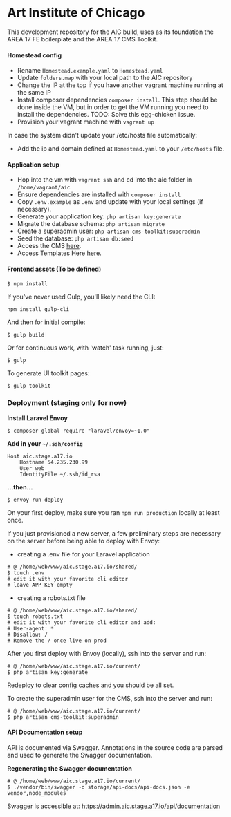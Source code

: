 # Art Institute of Chicago

This development repository for the AIC build, uses as its foundation the AREA 17 FE boilerplate and the AREA 17 CMS Toolkit.

#### Homestead config

- Rename `Homestead.example.yaml` to `Homestead.yaml`
- Update `folders.map` with your local path to the AIC repository
- Change the IP at the top if you have another vagrant machine running at the same IP
- Install composer dependencies `composer install`. This step should be done inside the VM, but in order to get the VM running you need to install the dependencies. TODO: Solve this egg-chicken issue.
- Provision your vagrant machine with `vagrant up`

In case the system didn't update your /etc/hosts file automatically:

- Add the ip and domain defined at `Homestead.yaml` to your `/etc/hosts` file.


#### Application setup

- Hop into the vm with `vagrant ssh` and cd into the aic folder in `/home/vagrant/aic`
- Ensure dependencies are installed with `composer install`
- Copy `.env.example` as `.env` and update with your local settings (if necessary).
- Generate your application key: `php artisan key:generate`
- Migrate the database schema: `php artisan migrate`
- Create a superadmin user: `php artisan cms-toolkit:superadmin`
- Seed the database: `php artisan db:seed`
- Access the CMS [here](http://admin.aic.dev.a17.io/login).
- Access Templates Here [here](http://admin.aic.dev.a17.io/templates/home).

#### Frontend assets (To be defined)

```
$ npm install
```

If you've never used Gulp, you'll likely need the CLI:

```
npm install gulp-cli
```

And then for initial compile:

```
$ gulp build
```

Or for continuous work, with 'watch' task running, just:

```
$ gulp
```

To generate UI toolkit pages:

```
$ gulp toolkit
```

### Deployment (staging only for now)

**Install Laravel Envoy**
  ```shell
  $ composer global require "laravel/envoy=~1.0"
  ```

**Add in your `~/.ssh/config`**

```
Host aic.stage.a17.io
    Hostname 54.235.230.99
    User web
    IdentityFile ~/.ssh/id_rsa
```

**…then…**

```
$ envoy run deploy
```

On your first deploy, make sure you ran `npm run production` locally at least once.

If you just provisioned a new server, a few preliminary steps are necessary on the server before being able to deploy with Envoy:

- creating a .env file for your Laravel application
```shell
# @ /home/web/www/aic.stage.a17.io/shared/
$ touch .env
# edit it with your favorite cli editor
# leave APP_KEY empty
```

- creating a robots.txt file
```shell
# @ /home/web/www/aic.stage.a17.io/shared/
$ touch robots.txt
# edit it with your favorite cli editor and add:
# User-agent: *
# Disallow: /
# Remove the / once live on prod
```

After you first deploy with Envoy (locally), ssh into the server and run:
```shell
# @ /home/web/www/aic.stage.a17.io/current/
$ php artisan key:generate
```

Redeploy to clear config caches and you should be all set.

To create the superadmin user for the CMS, ssh into the server and run:
```shell
# @ /home/web/www/aic.stage.a17.io/current/
$ php artisan cms-toolkit:superadmin
```

#### API Documentation setup

API is documented via Swagger. Annotations in the source code are parsed and used to generate the Swagger documentation.

**Regenerating the Swagger documentation**

```shell
# @ /home/web/www/aic.stage.a17.io/current/
$ ./vendor/bin/swagger -o storage/api-docs/api-docs.json -e vendor,node_modules
```

Swagger is accessible at:
https://admin.aic.stage.a17.io/api/documentation
